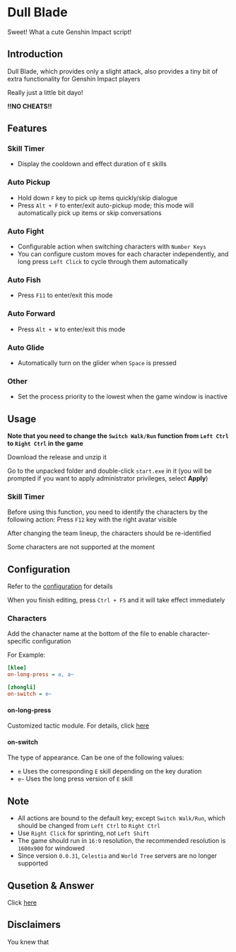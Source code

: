 # Dull Blade

Sweet! What a cute Genshin Impact script!

## Introduction

Dull Blade, which provides only a slight attack, also provides a tiny bit of extra functionality for Genshin Impact players

Really just a little bit dayo!

**!!NO CHEATS!!**

## Features

### Skill Timer

- Display the cooldown and effect duration of `E` skills

### Auto Pickup

- Hold down `F` key to pick up items quickly/skip dialogue
- Press `Alt + F` to enter/exit auto-pickup mode; this mode will automatically pick up items or skip conversations

### Auto Fight

- Configurable action when switching characters with `Number Keys`
- You can configure custom moves for each character independently, and long press `Left Click` to cycle through them automatically

### Auto Fish

- Press `F11` to enter/exit this mode

### Auto Forward

- Press `Alt + W` to enter/exit this mode

### Auto Glide

- Automatically turn on the glider when `Space` is pressed

### Other

- Set the process priority to the lowest when the game window is inactive

## Usage

**Note that you need to change the `Switch Walk/Run` function from `Left Ctrl` to `Right Ctrl` in the game**

Download the release and unzip it

Go to the unpacked folder and double-click `start.exe` in it (you will be prompted if you want to apply administrator privileges, select **Apply**)

### Skill Timer

Before using this function, you need to identify the characters by the following action: Press `F12` key with the right avatar visible

After changing the team lineup, the characters should be re-identified

Some characters are not supported at the moment

## Configuration

Refer to the [configuration](./data/config.ini) for details

When you finish editing, press `Ctrl + F5` and it will take effect immediately

### Characters

Add the chanacter name at the bottom of the file to enable character-specific configuration

For Example:

```ini
[klee]
on-long-press = a, a~

[zhongli]
on-switch = e~
```

#### on-long-press

Customized tactic module. For details, click [here](./doc/tactic.md)

#### on-switch

The type of appearance. Can be one of the following values:

- `e` Uses the corresponding `E` skill depending on the key duration
- `e~` Uses the long press version of `E` skill

## Note

- All actions are bound to the default key; except `Switch Walk/Run`, which should be changed from `Left Ctrl` to `Right Ctrl`
- Use `Right Click` for sprinting, not `Left Shift`
- The game should run in `16:9` resolution, the recommended resolution is `1600x900` for windowed
- Since version `0.0.31`, `Celestia` and `World Tree` servers are no longer supported

## Qusetion & Answer

Click [here](./doc/qa.md)

## Disclaimers

You knew that